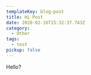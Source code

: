 ```yaml
---
templateKey: blog-post
title: Hi Post
date: 2020-02-16T15:32:37.743Z
category:
  - Other
tags:
  - test
pickup: false
---
```

Hello?
